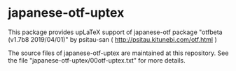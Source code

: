 japanese-otf-uptex
==================

This package provides upLaTeX support of
japanese-otf package "otfbeta (v1.7b8 2019/04/01)" by psitau-san
( http://psitau.kitunebi.com/otf.html )


The source files of japanese-otf-uptex are maintained
at this repository.
See the file "japanese-otf-uptex/00otf-uptex.txt"
for more details.
